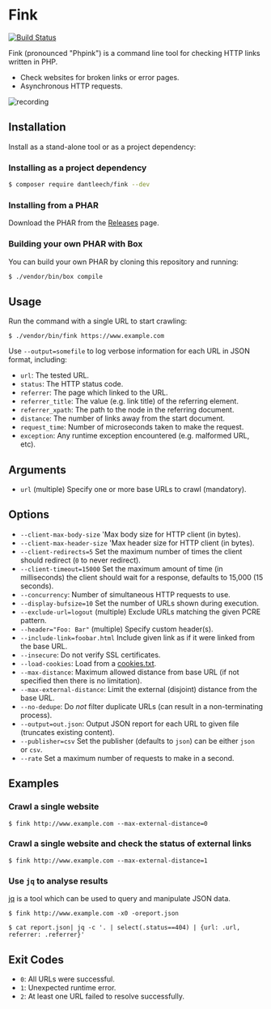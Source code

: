 Fink
====

[![Build Status](https://travis-ci.org/dantleech/fink.svg?branch=master)](https://travis-ci.org/dantleech/fink)

Fink (pronounced "Phpink") is a command line tool for checking HTTP links written in PHP.

- Check websites for broken links or error pages.
- Asynchronous HTTP requests.

![recording](https://user-images.githubusercontent.com/530801/52165571-7d74d900-26fa-11e9-9086-318c479616a9.gif)

Installation
------------

Install as a stand-alone tool or as a project dependency:

### Installing as a project dependency

```bash
$ composer require dantleech/fink --dev
```

### Installing from a PHAR

Download the PHAR from the
[Releases](https://github.com/dantleech/fink/releases) page.

### Building your own PHAR with Box

You can build your own PHAR by cloning this repository and running:

```bash
$ ./vendor/bin/box compile
```

Usage
-----

Run the command with a single URL to start crawling:

```
$ ./vendor/bin/fink https://www.example.com
```

Use `--output=somefile` to log verbose information for each URL in JSON format, including:

- `url`: The tested URL.
- `status`: The HTTP status code.
- `referrer`: The page which linked to the URL.
- `referrer_title`: The value (e.g. link title) of the referring element.
- `referrer_xpath`: The path to the node in the referring document.
- `distance`: The number of links away from the start document.
- `request_time`: Number of microseconds taken to make the request.
- `exception`: Any runtime exception encountered (e.g. malformed URL, etc).

Arguments
---------

- `url` (multiple) Specify one or more base URLs to crawl (mandatory).

Options
-------

- `--client-max-body-size` 'Max body size for HTTP client (in bytes).
- `--client-max-header-size` 'Max header size for HTTP client (in bytes).
- `--client-redirects=5` Set the maximum number of times the client should
  redirect (`0` to never redirect).
- `--client-timeout=15000` Set the maximum amount of time (in milliseconds)
  the client should wait for a response, defaults to 15,000 (15 seconds).
- `--concurrency`: Number of simultaneous HTTP requests to use.
- `--display-bufsize=10` Set the number of URLs shown during execution.
- `--exclude-url=logout` (multiple) Exclude URLs matching the given PCRE pattern.
- `--header="Foo: Bar"` (multiple) Specify custom header(s).
- `--include-link=foobar.html` Include given link as if it were linked from the
  base URL.
- `--insecure`: Do not verify SSL certificates.
- `--load-cookies`: Load from a [cookies.txt](http://www.cookiecentral.com/faq/#3.5).
- `--max-distance`: Maximum allowed distance from base URL (if not specified
  then there is no limitation).
- `--max-external-distance`: Limit the external (disjoint) distance from the
  base URL.
- `--no-dedupe`: Do _not_ filter duplicate URLs (can result in a
  non-terminating process).
- `--output=out.json`: Output JSON report for each URL to given file
  (truncates existing content).
- `--publisher=csv` Set the publisher (defaults to `json`) can be either
  `json` or `csv`.
- `--rate` Set a maximum number of requests to make in a second.

Examples
--------

### Crawl a single website

```
$ fink http://www.example.com --max-external-distance=0
```

### Crawl a single website and check the status of external links

```
$ fink http://www.example.com --max-external-distance=1
```

### Use `jq` to analyse results

[jq](https://stedolan.github.io/jq/) is a tool which can be used to query and
manipulate JSON data.

```
$ fink http://www.example.com -x0 -oreport.json
```

```
$ cat report.json| jq -c '. | select(.status==404) | {url: .url, referrer: .referrer}'
```

Exit Codes
----------

- `0`: All URLs were successful.
- `1`: Unexpected runtime error.
- `2`: At least one URL failed to resolve successfully.
